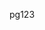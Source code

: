 pg123

<grouped-questions source="Page1Group2forTest" />
<validation step="4fdeb96d-71d9-4deb-bfa3-164ca3968efb" />